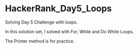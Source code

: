 # HackerRank_Day5_Loops
Solving Day 5 Challenge with loops.

In this solution set, I solved with For, While and Do While Loops. 

The Printer method is for practice.
